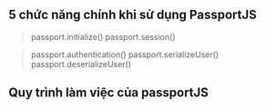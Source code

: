 ## 5 chức năng chính khi sử dụng PassportJS

> passport.initialize()
> passport.session()

> passport.authentication()
> passport.serializeUser()
> passport.deserializeUser()

## Quy trình làm việc của passportJS
